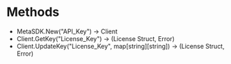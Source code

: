 # Methods
* MetaSDK.New("API_Key") -> Client
* Client.GetKey("License_Key") -> (License Struct, Error)
* Client.UpdateKey("License_Key", map[string][string]) -> (License Struct, Error)
